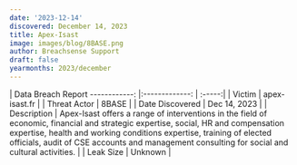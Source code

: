 ```yaml
---
date: '2023-12-14'
discovered: December 14, 2023
title: Apex-Isast
image: images/blog/8BASE.png
author: Breachsense Support
draft: false
yearmonths: 2023/december
---
```



| Data Breach Report
------------:     |:-------------:    | :-----:|
| Victim      | apex-isast.fr      | 
| Threat Actor      | 8BASE      | 
| Date Discovered      | Dec 14, 2023      | 
| Description      | Apex-Isast offers a range of interventions in the field of economic, financial and strategic expertise, social, HR and compensation expertise, health and working conditions expertise, training of elected officials, audit of CSE accounts and management consulting for social and cultural activities.      | 
| Leak Size      | Unknown      | 

